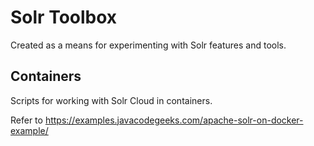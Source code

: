 # Solr Toolbox

Created as a means for experimenting with Solr features and tools.

## Containers

Scripts for working with Solr Cloud in containers.

Refer to https://examples.javacodegeeks.com/apache-solr-on-docker-example/
